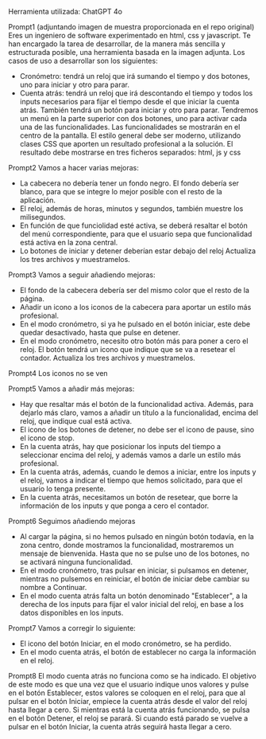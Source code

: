 Herramienta utilizada: ChatGPT 4o

Prompt1 (adjuntando imagen de muestra proporcionada en el repo original)
Eres un ingeniero de software experimentado en html, css y javascript.
Te han encargado la tarea de desarrollar, de la manera más sencilla y estructurada posible, una herramienta basada en la imagen adjunta.
Los casos de uso a desarrollar son los siguientes:
- Cronómetro: tendrá un reloj que irá sumando el tiempo y dos botones, uno para iniciar y otro para parar.
- Cuenta atrás: tendrá un reloj que irá descontando el tiempo y todos los inputs necesarios para fijar el tiempo desde el que iniciar la cuenta atrás. También tendrá un botón para iniciar y otro para parar.
Tendremos un menú en la parte superior con dos botones, uno para activar cada una de las funcionalidades.
Las funcionalidades se mostrarán en el centro de la pantalla.
El estilo general debe ser moderno, utilizando clases CSS que aporten un resultado profesional a la solución.
El resultado debe mostrarse en tres ficheros separados: html, js y css

Prompt2
Vamos a hacer varias mejoras:
- La cabecera no debería tener un fondo negro. El fondo debería ser blanco, para que se integre lo mejor posible con el resto de la aplicación.
- El reloj, además de horas, minutos y segundos, también muestre los milisegundos.
- En función de que funciolidad esté activa, se deberá resaltar el botón del menú correspondiente, para que el usuario sepa que funcionalidad está activa en la zona central.
- Lo botones de iniciar y detener deberían estar debajo del reloj
Actualiza los tres archivos y muestramelos.

Prompt3
Vamos a seguir añadiendo mejoras:
- El fondo de la cabecera debería ser del mismo color que el resto de la página.
- Añadir un icono a los iconos de la cabecera para aportar un estilo más profesional.
- En el modo cronómetro, si ya he pulsado en el botón iniciar, este debe quedar desactivado, hasta que pulse en detener.
- En el modo cronómetro, necesito otro botón más para poner a cero el reloj. El botón tendrá un icono que indique que se va a resetear el contador.
Actualiza los tres archivos y muestramelos.

Prompt4
Los iconos no se ven

Prompt5
Vamos a añadir más mejoras:
- Hay que resaltar más el botón de la funcionalidad activa. Además, para dejarlo más claro, vamos a añadir un título a la funcionalidad, encima del reloj, que indique cual está activa.
- El icono de los botones de detener, no debe ser el icono de pause, sino el icono de stop.
- En la cuenta atrás, hay que posicionar los inputs del tiempo a seleccionar encima del reloj, y además vamos a darle un estilo más profesional.
- En la cuenta atrás, además, cuando le demos a iniciar, entre los inputs y el reloj, vamos a indicar el tiempo que hemos solicitado, para que el usuario lo tenga presente.
- En la cuenta atrás, necesitamos un botón de resetear, que borre la información de los inputs y que ponga a cero el contador.

Prompt6
Seguimos añadiendo mejoras
- Al cargar la página, si no hemos pulsado en ningún botón todavía, en la zona centro, donde mostramos la funcionalidad, mostraremos un mensaje de bienvenida. Hasta que no se pulse uno de los botones, no se activará ninguna funcionalidad.
- En el modo cronómetro, tras pulsar en iniciar, si pulsamos en detener, mientras no pulsemos en reiniciar, el botón de iniciar debe cambiar su nombre a Continuar.
- En el modo cuenta atrás falta un botón denominado "Establecer", a la derecha de los inputs para fijar el valor inicial del reloj, en base a los datos disponibles en los inputs.

Prompt7
Vamos a corregir lo siguiente:
- El icono del botón Iniciar, en el modo cronómetro, se ha perdido.
- En el modo cuenta atrás, el botón de establecer no carga la información en el reloj.

Prompt8
El modo cuenta atrás no funciona como se ha indicado.
El objetivo de este modo es que una vez que el usuario indique unos valores y pulse en el botón Establecer, estos valores se coloquen en el reloj, para que al pulsar en el botón Iniciar, empiece la cuenta atrás desde el valor del reloj hasta llegar a cero.
Si mientras está la cuenta atrás funcionando, se pulsa en el botón Detener, el reloj se parará. 
Si cuando está parado se vuelve a pulsar en el botón Iniciar, la cuenta atrás seguirá hasta llegar a cero.